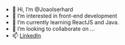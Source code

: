 - 👋 Hi, I’m @JoaoIserhard
- 👀 I’m interested in front-end development
- 🌱 I’m currently learning ReactJS and Java.
- 💞️ I’m looking to collaborate on ...
- 📫 [LinkedIn](https://www.linkedin.com/in/joaoiserhard/)

<!---
JoaoIserhard/JoaoIserhard is a ✨ special ✨ repository because its `README.md` (this file) appears on your GitHub profile.
You can click the Preview link to take a look at your changes.
--->

